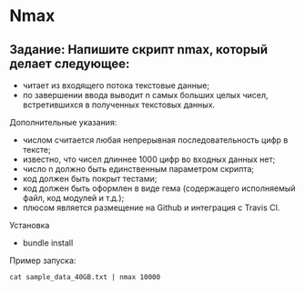 # Nmax

## **Задание:** Напишите скрипт nmax, который делает следующее:

- читает из входящего потока текстовые данные;
- по завершении ввода выводит n самых больших целых чисел, встретившихся в
полученных текстовых данных.

Дополнительные указания:

- числом считается любая непрерывная последовательность цифр в тексте;
- известно, что чисел длиннее 1000 цифр во входных данных нет;
- число n должно быть единственным параметром скрипта;
- код должен быть покрыт тестами;
- код должен быть оформлен в виде гема (содержащего исполняемый файл, код
модулей и т.д.);
- плюсом является размещение на Github и интеграция с Travis CI.

Установка
- bundle install

Пример запуска:

```
cat sample_data_40GB.txt | nmax 10000
```
